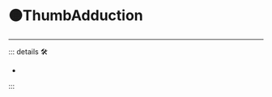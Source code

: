 # 🟠<motor>ThumbAdduction</motor>

---

<!-- =================================================== -->
<!-- =================================================== -->
<!-- =================================================== -->
<!-- =================================================== -->
<!-- =================================================== -->
::: details 🛠

-

:::
